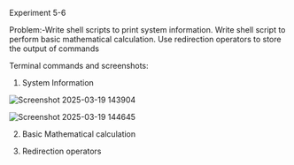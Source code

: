 Experiment 5-6

Problem:-Write shell scripts to print system information.
        Write shell script to perform basic mathematical calculation.
        Use redirection operators to store the output of commands

Terminal commands and screenshots:

1) System Information
   
 ![Screenshot 2025-03-19 143904](https://github.com/user-attachments/assets/dc349729-ad26-4daa-b695-fb0693bf6b85)

![Screenshot 2025-03-19 144645](https://github.com/user-attachments/assets/1223a068-4316-47cb-a07f-80f1eccb0387)



2) Basic Mathematical calculation





3) Redirection operators
